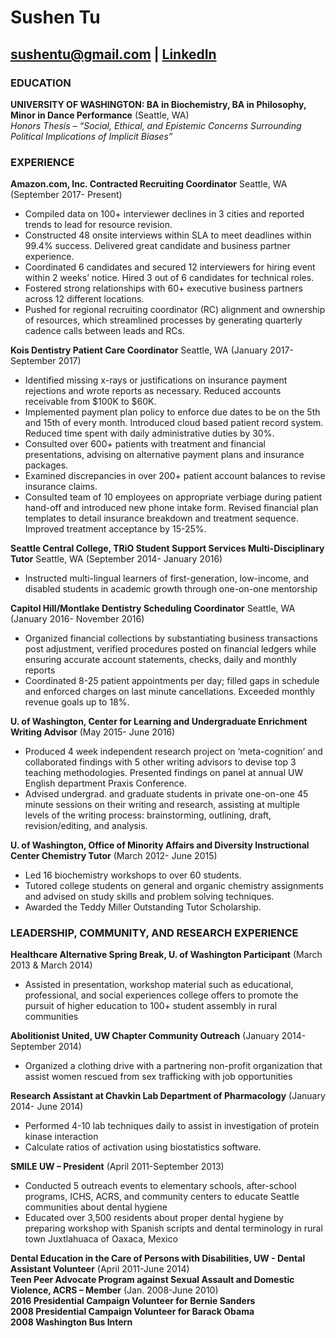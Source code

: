 # Sushen Tu   
<sushentu@gmail.com> | [LinkedIn](https://linkedin.com/in/sushentu)
-----------
### EDUCATION
**UNIVERSITY OF WASHINGTON: BA in Biochemistry, BA in Philosophy, Minor in Dance Performance** (Seattle, WA)  
_Honors Thesis – “Social, Ethical, and Epistemic Concerns Surrounding Political Implications of Implicit Biases”_

### EXPERIENCE
**Amazon.com, Inc. Contracted Recruiting Coordinator** Seattle, WA (September 2017- Present)
* Compiled data on 100+ interviewer declines in 3 cities and reported trends to lead for resource revision.  
* Constructed 48 onsite interviews within SLA to meet deadlines within 99.4% success. Delivered great candidate and business partner experience.  
* Coordinated 6 candidates and secured 12 interviewers for hiring event within 2 weeks’ notice. Hired 3 out of 6 candidates for technical roles.  
* Fostered strong relationships with 60+ executive business partners across 12 different locations.  
* Pushed for regional recruiting coordinator (RC) alignment and ownership of resources, which streamlined processes by generating quarterly cadence calls between leads and RCs.

**Kois Dentistry Patient Care Coordinator** Seattle, WA (January 2017- September 2017)  
* Identified missing x-rays or justifications on insurance payment rejections and wrote reports as necessary. Reduced accounts receivable from $100K to $60K.  
* Implemented payment plan policy to enforce due dates to be on the 5th and 15th of every month. Introduced cloud based patient record system. Reduced time spent with daily administrative duties by 30%.  
* Consulted over 600+ patients with treatment and financial presentations, advising on alternative payment plans and insurance packages.
* Examined discrepancies in over 200+ patient account balances to revise insurance claims.  
* Consulted team of 10 employees on appropriate verbiage during patient hand-off and introduced new phone intake form. Revised financial plan templates to detail insurance breakdown and treatment sequence. Improved treatment acceptance by 15-25%.

**Seattle Central College, TRiO Student Support Services Multi-Disciplinary Tutor** Seattle, WA (September 2014- January 2016)  
* Instructed multi-lingual learners of first-generation, low-income, and disabled students in academic growth through one-on-one mentorship 

**Capitol Hill/Montlake Dentistry Scheduling Coordinator** Seattle, WA (January 2016- November 2016)  
* Organized financial collections by substantiating business transactions post adjustment, verified procedures posted on financial ledgers while ensuring accurate account statements, checks, daily and monthly reports  
* Coordinated 8-25 patient appointments per day; filled gaps in schedule and enforced charges on last minute cancellations. Exceeded monthly revenue goals up to 18%.  

**U. of Washington, Center for Learning and Undergraduate Enrichment Writing Advisor** (May 2015- June 2016)
* Produced 4 week independent research project on ‘meta-cognition’ and collaborated findings with 5 other writing advisors to devise top 3 teaching methodologies. Presented findings on panel at annual UW English department Praxis Conference.  
* Advised undergrad. and graduate students in private one-on-one 45 minute sessions on their writing and research, assisting at multiple levels of the writing process: brainstorming, outlining, draft, revision/editing, and analysis.

**U. of Washington, Office of Minority Affairs and Diversity Instructional Center Chemistry Tutor** (March 2012- June 2015)
* Led 16 biochemistry workshops to over 60 students. 
* Tutored college students on general and organic chemistry assignments and advised on study skills and problem solving techniques.
* Awarded the Teddy Miller Outstanding Tutor Scholarship.


### LEADERSHIP, COMMUNITY, AND RESEARCH EXPERIENCE
**Healthcare Alternative Spring Break, U. of Washington Participant** (March 2013 & March 2014)
* Assisted in presentation, workshop material such as educational, professional, and social experiences college offers to promote the pursuit of higher education to 100+ student assembly in rural communities

**Abolitionist United, UW Chapter Community Outreach** (January 2014-September 2014)
* Organized a clothing drive with a partnering non-profit organization that assist women rescued from sex trafficking with job opportunities

**Research Assistant at Chavkin Lab Department of Pharmacology** (January 2014- June 2014)
* Performed 4-10 lab techniques daily to assist in investigation of protein kinase interaction
* Calculate ratios of activation using biostatistics software.
 
**SMILE UW – President** (April 2011-September 2013)
* Conducted 5 outreach events to elementary schools, after-school programs, ICHS, ACRS, and community centers to educate Seattle communities about dental hygiene
* Educated over 3,500 residents about proper dental hygiene by preparing workshop with Spanish scripts and dental terminology in rural town Juxtlahuaca of Oaxaca, Mexico
 
**Dental Education in the Care of Persons with Disabilities, UW - Dental Assistant Volunteer** (April 2011-June 2014)  
**Teen Peer Advocate Program against Sexual Assault and Domestic Violence, ACRS  – Member** (Jan. 2008-June 2010)  
**2016 Presidential Campaign Volunteer for Bernie Sanders**  
**2008 Presidential Campaign Volunteer for Barack Obama**  
**2008 Washington Bus Intern**
